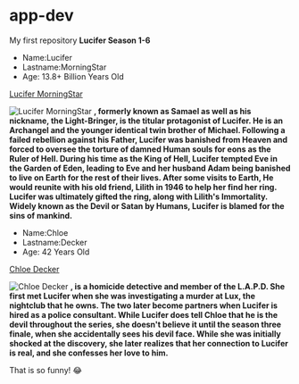 # app-dev
My first repository
**Lucifer Season 1-6**

- Name:Lucifer
- Lastname:MorningStar
- Age: 13.8+ Billion Years Old
  
[Lucifer MorningStar](https://lucifer.fandom.com/wiki/Lucifer_Morningstar)

![Lucifer MorningStar](LuciferMorningStar.jpg)
**, formerly known as Samael as well as his nickname, the Light-Bringer, is the titular protagonist of Lucifer. He is an Archangel and the younger identical twin brother of Michael. Following a failed rebellion against his Father, Lucifer was banished from Heaven and forced to oversee the torture of damned Human souls for eons as the Ruler of Hell. During his time as the King of Hell, Lucifer tempted Eve in the Garden of Eden, leading to Eve and her husband Adam being banished to live on Earth for the rest of their lives. After some visits to Earth, He would reunite with his old friend, Lilith in 1946 to help her find her ring. Lucifer was ultimately gifted the ring, along with Lilith's Immortality. Widely known as the Devil or Satan by Humans, Lucifer is blamed for the sins of mankind.**

- Name:Chloe
- Lastname:Decker
- Age: 42 Years Old

[Chloe Decker](https://lucifer.fandom.com/wiki/Chloe_Decker)

![Chloe Decker](ChloeDecker.jpg)
**, is a homicide detective and member of the L.A.P.D. She first met Lucifer when she was investigating a murder at Lux, the nightclub that he owns. The two later become partners when Lucifer is hired as a police consultant. While Lucifer does tell Chloe that he is the devil throughout the series, she doesn't believe it until the season three finale, when she accidentally sees his devil face. While she was initially shocked at the discovery, she later realizes that her connection to Lucifer is real, and she confesses her love to him.**

That is so funny! :joy:
